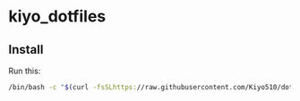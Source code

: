 # kiyo_dotfiles

## Install
Run this:
```bash
/bin/bash -c "$(curl -fsSLhttps://raw.githubusercontent.com/Kiyo510/dotfiles/master/setup.sh)"
```
